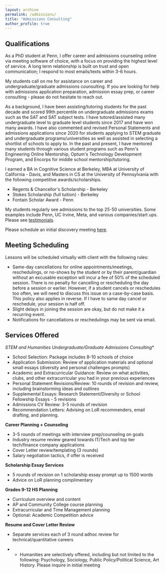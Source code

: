 ```yaml
---
layout: archive
permalink: /admissions/
title: "Admissions Consulting"
author_profile: true
---
```


## Qualifications

As a PhD student at Penn, I offer career and admissions counseling online via meeting software of choice, with a focus on providing the highest level of service. A long term relationship is built on trust and open communication; I respond to most emails/texts within 3-6 hours.

My students call on me for assistance on career and undergraduate/graduate admissions counsulting. If you are looking for help with admissions application preparation, admission essay prep, or career consulting - please do not hesitate to reach out. 

As a background, I have been assisting/tutoring students for the past decade and scored 99th percentile on undergraduate admissions exams such as the SAT and SAT subject tests. 
I have tutored/assisted many undergraduate level to graduate level students since 2017 and have won many awards. I have also commented and revised Personal Statements and admissions applications since 2020 for students applying to STEM graduate and undergraduate programs/universities as well as assisted in selecting a shortlist of schools to apply to.  In the past and present, I have mentored many students through various student programs such as Penn's Engineering Online Mentorship, Optum's Technology Development Program, and Encorps for middle school mentorship/tutoring.

I earned a BA in Cognitive Science at Berkeley, MBA at University of California - Davis, and Masters in CS at the University of Pennsylvania with the following competitive awards/scholarships.
* Regents & Chancellor's Scholarship - Berkeley
* Stokes Scholarship (full tuition) - Berkeley
* Fontain Scholar Award - Penn

My students regularly see admissions to the top 25-50 universities. Some examples include Penn, UC Irvine, Meta, and various companies/start ups. Please see [testimonials](https://bryantduongconsulting.github.io/testimonials/).

Please schedule an initial discovery meeting [here](https://calendly.com/bryanttduong/30min).

## Meeting Scheduling

Lessons will be scheduled virtually with client with the following rules:

* Same-day cancellations for online appointments/meetings, reschedulings, or no-shows by the student or by their parent/guardian without an excusable exception will incur a fee of 50% of the scheduled session. There is no penalty for cancelling or rescheduling the day before a session or earlier. However, if a student cancels or reschedules too often, we will need to discuss this issue on a case-by-case basis. This policy also applies in reverse. If I have to same day cancel or reschedule, your session is half off.
* Slight delays in joining the session are okay, but do not make it a recurring event.
* Notifications for cancellations or reschedulings may be sent via email.

## Services Offered

**STEM and Humanities* Undergraduate/Graduate Admissions Consulting**
* School Selection: Package includes 8-10 schools of choice
* Application Submission: Review of application materials and optional small essays (diversity and personal challenges prompts)
* Academic and Extracurricular Guidance: Review on what activities, clubs, and other extracurricular you had in your previous experiences
* Personal Statement Revisions/Review: 10 rounds of revision and review, including brainstorming ideas and outlines
* Supplemental Essays: Research Statement/Diversity or School Fellowship Essays - 5 revisions
* Admissions CV Review: 3-5 rounds of revision
* Recommendation Letters: Advising on LoR recommenders, email drafting, and planning.

**Career Planning + Counseling**
* 3-5 rounds of meetings with interview prep/counseling on goals
* Industry resume review geared towards IT/Tech and top tier tech/finance company applications
* Cover Letter review/templating (3 rounds)
* Salary negotiation tactics, if offer is received

**Scholarship Essay Services**
* 5 rounds of revision on 1 scholarship essay prompt up to 1500 words
* Advice on LoR planning complimentary

**Grades 9-12 HS Planning**
* Curriculum overview and content
* AP and Community College course planning
* Extracurricular and Time Management planning
* Optional: Academic Competition advice

**Resume and Cover Letter Review**
* Separate services each of 3 round adhoc review for technical/quantitative careers


* - Humanities are selectively offered, including but not limited to the following: Psychology, Sociology, Public Policy/Political Science, Art History. Please inquire in initial meeting